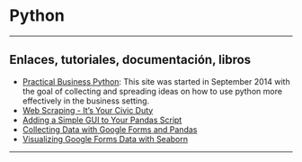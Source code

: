 # Python

---

## Enlaces, tutoriales, documentación, libros

* [Practical Business Python](http://pbpython.com/archives.html): This site was started in September 2014 with the goal of collecting and spreading ideas on how to use python more effectively in the business setting.
* [Web Scraping - It’s Your Civic Duty](http://pbpython.com/web-scraping-mn-budget.html)
* [Adding a Simple GUI to Your Pandas Script](http://pbpython.com/pandas-gui.html)
* [Collecting Data with Google Forms and Pandas](http://pbpython.com/pandas-google-forms-part1.html)
* [Visualizing Google Forms Data with Seaborn](http://pbpython.com/pandas-google-forms-part2.html)

---

